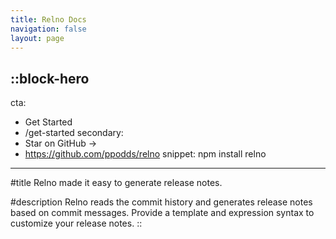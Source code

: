 ```yaml
---
title: Relno Docs
navigation: false
layout: page
---
```


::block-hero
---
cta:
  - Get Started
  - /get-started
secondary:
  - Star on GitHub →
  - https://github.com/ppodds/relno
snippet: npm install relno
---

#title
Relno made it easy to generate release notes.

#description
Relno reads the commit history and generates release notes based on commit messages. Provide a template and expression syntax to customize your release notes.
::
